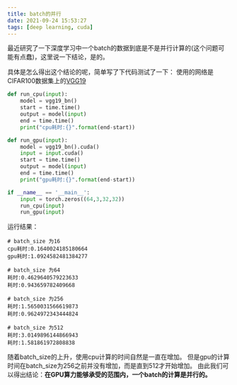 ```yaml
---
title: batch的并行
date: 2021-09-24 15:53:27
tags: [deep learning, cuda]
---
```


最近研究了一下深度学习中一个batch的数据到底是不是并行计算的(这个问题可能有点蠢)，这里说一下结论，是的。
<!-- more -->
具体是怎么得出这个结论的呢，简单写了下代码测试了一下：
使用的网络是CIFAR100数据集上的[VGG19](https://github.com/weiaicunzai/pytorch-cifar100/blob/master/models/vgg.py)

```python
def run_cpu(input):
    model = vgg19_bn()
    start = time.time()
    output = model(input)
    end = time.time()
    print("cpu耗时:{}".format(end-start))

def run_gpu(input):
    model = vgg19_bn().cuda()
    input = input.cuda()
    start = time.time()
    output = model(input)
    end = time.time()
    print("gpu耗时:{}".format(end-start))

if __name__ == '__main__':
    input = torch.zeros((64,3,32,32))
    run_cpu(input)
    run_gpu(input)
```

运行结果：

```
# batch_size 为16
cpu耗时:0.1640024185180664
gpu耗时:1.0924582481384277
```

```
# batch_size 为64
耗时:0.4629640579223633
耗时:0.943659782409668
```

```
# batch_size 为256
耗时:1.5650031566619873
耗时:0.9624972343444824
```

```
# batch_size 为512
耗时:3.0149896144866943
耗时:1.581861972808838
```

随着batch_size的上升，使用cpu计算的时间自然是一直在增加。
但是gpu的计算时间在batch_size为256之前并没有增加，而是直到512才开始增加。
由此我们可以得出结论：**在GPU算力能够承受的范围内，一个batch的计算是并行的。**

